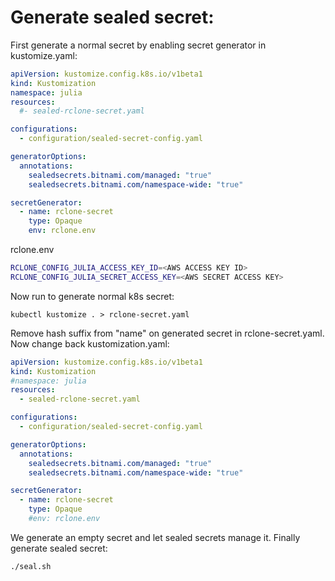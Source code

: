 # Generate sealed secret:

First generate a normal secret by enabling secret generator in
kustomize.yaml:

``` yaml
apiVersion: kustomize.config.k8s.io/v1beta1
kind: Kustomization
namespace: julia
resources:
  #- sealed-rclone-secret.yaml

configurations:
  - configuration/sealed-secret-config.yaml 

generatorOptions:
  annotations:
    sealedsecrets.bitnami.com/managed: "true"
    sealedsecrets.bitnami.com/namespace-wide: "true"

secretGenerator:
  - name: rclone-secret
    type: Opaque
    env: rclone.env
```


rclone.env

```sh
RCLONE_CONFIG_JULIA_ACCESS_KEY_ID=<AWS ACCESS KEY ID>
RCLONE_CONFIG_JULIA_SECRET_ACCESS_KEY=<AWS SECRET ACCESS KEY>
```

Now run to generate normal k8s secret:

    kubectl kustomize . > rclone-secret.yaml

Remove hash suffix from "name" on generated secret in rclone-secret.yaml. Now
change back kustomization.yaml:

``` yaml
apiVersion: kustomize.config.k8s.io/v1beta1
kind: Kustomization
#namespace: julia
resources:
  - sealed-rclone-secret.yaml

configurations:
  - configuration/sealed-secret-config.yaml 

generatorOptions:
  annotations:
    sealedsecrets.bitnami.com/managed: "true"
    sealedsecrets.bitnami.com/namespace-wide: "true"

secretGenerator:
  - name: rclone-secret
    type: Opaque
    #env: rclone.env
```

We generate an empty secret and let sealed secrets manage it. Finally
generate sealed secret:

``` sh
./seal.sh
```
